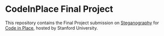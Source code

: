 # CodeInPlace Final Project
This repository contains the Final Project submission on [Steganography](https://en.wikipedia.org/wiki/Steganography) for [Code in Place](https://codeinplace.stanford.edu/), hosted by Stanford University.
